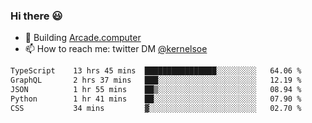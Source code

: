 ### Hi there 😃

- 🔨 Building [Arcade.computer](https://arcade.computer)
- 📫 How to reach me: twitter DM [@kernelsoe](https://twitter.com/kernelsoe)

<!--START_SECTION:waka-->

```txt
TypeScript    13 hrs 45 mins  ████████████████░░░░░░░░░   64.06 %
GraphQL       2 hrs 37 mins   ███░░░░░░░░░░░░░░░░░░░░░░   12.19 %
JSON          1 hr 55 mins    ██▒░░░░░░░░░░░░░░░░░░░░░░   08.94 %
Python        1 hr 41 mins    ██░░░░░░░░░░░░░░░░░░░░░░░   07.90 %
CSS           34 mins         ▓░░░░░░░░░░░░░░░░░░░░░░░░   02.70 %
```

<!--END_SECTION:waka-->
